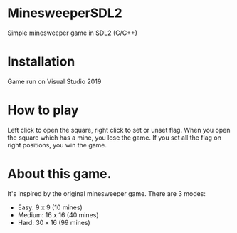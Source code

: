 # MinesweeperSDL2    
Simple minesweeper game in SDL2 (C/C++)    
# Installation    
Game run on Visual Studio 2019
# How to play
Left click to open the square, right click to set or unset flag.
When you open the square which has a mine, you lose the game. If you set all the flag on right positions, you win the game. 
# About this game.
It's inspired by the original minesweeper game.
There are 3 modes:
- Easy: 9 x 9 (10 mines)
- Medium:  16 x 16 (40 mines)
- Hard: 30 x 16 (99 mines)
